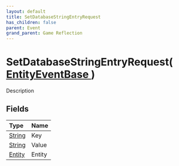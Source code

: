 ```yaml
---
layout: default
title: SetDatabaseStringEntryRequest
has_children: false
parent: Event
grand_parent: Game Reflection
---
```

# SetDatabaseStringEntryRequest( [ EntityEventBase ](/riftbreaker-wiki/docs/game-reflection/events/entity_event_base/) )
Description 

## Fields

| Type | Name |
|:----------|:--------------|
| [String](/riftbreaker-wiki/docs/game-reflection/components/string/) | Key |
| [String](/riftbreaker-wiki/docs/game-reflection/components/string/) | Value |
| [Entity](/riftbreaker-wiki/docs/game-reflection/classes/entity/) | Entity |

